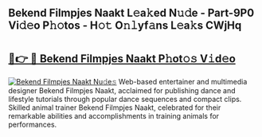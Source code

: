 ## Bekend Filmpjes Naakt L𝚎a𝚔ed N𝚞𝚍e - Part-9P0 Vi𝚍𝚎o P𝚑𝚘tos - H𝚘𝚝 O𝚗𝚕yf𝚊ns L𝚎a𝚔s CWjHq

# <h2><a href="http://kf1fqq.oniu.top/?m=Bekend+Filmpjes+Naakt">🔗👉 🔴 Bekend Filmpjes Naakt P𝚑ot𝚘𝚜 V𝚒d𝚎o</a></h2>

[![Bekend Filmpjes Naakt Nu𝚍e𝚜](https://i.imgur.com/0qMVB7G.gif)](http://kf1fqq.oniu.top/?m=Bekend+Filmpjes+Naakt)
Web-based entertainer and multimedia designer Bekend Filmpjes Naakt, acclaimed for publishing dance and lifestyle tutorials through popular dance sequences and compact clips. Skilled animal trainer Bekend Filmpjes Naakt, celebrated for their remarkable abilities and accomplishments in training animals for performances.  
